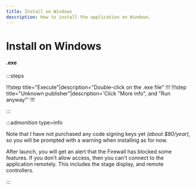 ```yaml
---
title: Install on Windows
description: How to install the application on Windows.
---
```


# Install on Windows

<!-- -   **exe:** Double-click on the .exe file, then click "More info", then "Run anyway". Then you are good to go.
-   **exe:** test -->

#### .exe

:::steps

!!!step title="Execute"|description="Double-click on the .exe file"
!!!
!!!step title="Unknown publisher"|description='Click "More info", and "Run anyway"'
!!!

:::

:::admonition type=info

Note that I have not purchased any code signing keys yet _(about $80/year)_, so you will be prompted with a warning when installing as for now.

After launch, you will get an alert that the Firewall has blocked some features. If you don't allow access, then you can't connect to the application remotely. This includes the stage display, and remote controllers.

:::
